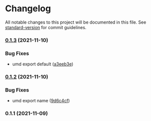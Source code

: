 # Changelog

All notable changes to this project will be documented in this file. See [standard-version](https://github.com/conventional-changelog/standard-version) for commit guidelines.

### [0.1.3](https://github.com/superwf/antd-table-scroll-xaxis-top/compare/v0.1.2...v0.1.3) (2021-11-10)


### Bug Fixes

* umd export default ([a3eeb3e](https://github.com/superwf/antd-table-scroll-xaxis-top/commit/a3eeb3ef25c35549659fea68493dddd3fae2d531))

### [0.1.2](https://github.com/superwf/antd-table-scroll-xaxis-top/compare/v0.1.1...v0.1.2) (2021-11-10)


### Bug Fixes

* umd export name ([9d6c4cf](https://github.com/superwf/antd-table-scroll-xaxis-top/commit/9d6c4cffdfea19a0c9f9b3f3bbd5d7019005d6ed))

### 0.1.1 (2021-11-09)
